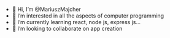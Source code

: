 - 👋 Hi, I’m @MariuszMajcher
- 👀 I’m interested in all the aspects of computer programming
- 🌱 I’m currently learning react, node js, express js...
- 💞️ I’m looking to collaborate on app creation

<!---
MariuszMajcher/MariuszMajcher is a ✨ special ✨ repository because its `README.md` (this file) appears on your GitHub profile.
You can click the Preview link to take a look at your changes.
--->

